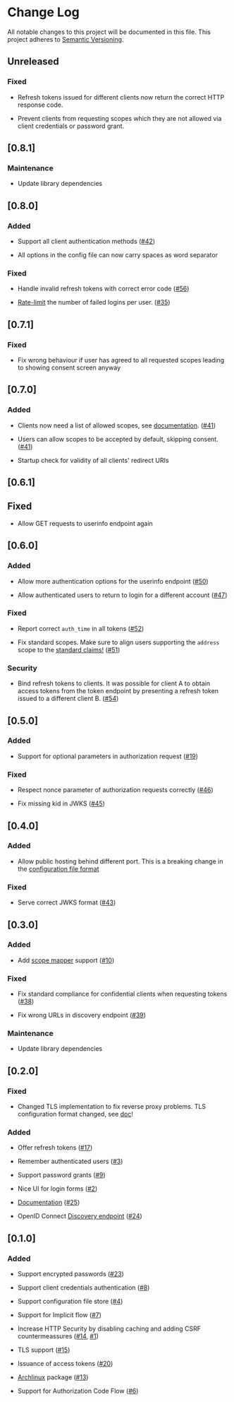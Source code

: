 # Change Log

All notable changes to this project will be documented in this file.
This project adheres to [Semantic Versioning](http://semver.org/).

## Unreleased

### Fixed

* Refresh tokens issued for different clients now return the correct HTTP
  response code.

* Prevent clients from requesting scopes which they are not allowed via client
  credentials or password grant.

## [0.8.1]

### Maintenance

* Update library dependencies

## [0.8.0]

### Added

* Support all client authentication methods
  ([#42](https://gitlab.com/veenj/tiny-auth/issues/42))

* All options in the config file can now carry spaces as word separator

### Fixed

* Handle invalid refresh tokens with correct error code
  ([#56](https://gitlab.com/veenj/tiny-auth/issues/56))

* [Rate-limit](doc/configuration.md#rate-limit) the number of failed logins per user.
  ([#35](https://gitlab.com/veenj/tiny-auth/issues/35))

## [0.7.1]

### Fixed

* Fix wrong behaviour if user has agreed to all requested scopes leading to
  showing consent screen anyway

## [0.7.0]

### Added

* Clients now need a list of allowed scopes, see
  [documentation](doc/store.md#allowed_scopes).
  ([#41](https://gitlab.com/veenj/tiny-auth/issues/41))

* Users can allow scopes to be accepted by default, skipping consent.
  ([#41](https://gitlab.com/veenj/tiny-auth/issues/41))

* Startup check for validity of all clients' redirect URIs

## [0.6.1]

## Fixed

* Allow GET requests to userinfo endpoint again

## [0.6.0]

### Added

* Allow more authentication options for the userinfo endpoint
  ([#50](https://gitlab.com/veenj/tiny-auth/issues/50))

* Allow authenticated users to return to login for a different account
  ([#47](https://gitlab.com/veenj/tiny-auth/issues/47))

### Fixed

* Report correct `auth_time` in all tokens
  ([#52](https://gitlab.com/veenj/tiny-auth/issues/52))

* Fix standard scopes. Make sure to align users supporting the `address` scope
  to the [standard
  claims!](https://openid.net/specs/openid-connect-core-1_0.html#AddressClaim)
  ([#51](https://gitlab.com/veenj/tiny-auth/issues/51))

### Security

* Bind refresh tokens to clients. It was possible for client A to obtain access
  tokens from the token endpoint by presenting a refresh token issued to a
  different client B.
  ([#54](https://gitlab.com/veenj/tiny-auth/issues/54))

## [0.5.0]

### Added

* Support for optional parameters in authorization request
  ([#19](https://gitlab.com/veenj/tiny-auth/issues/19))

### Fixed

* Respect nonce parameter of authorization requests correctly
  ([#46](https://gitlab.com/veenj/tiny-auth/issues/46))

* Fix missing kid in JWKS
  ([#45](https://gitlab.com/veenj/tiny-auth/issues/45))

## [0.4.0]

### Added

* Allow public hosting behind different port. This is a breaking change in the
  [configuration file format](doc/configuration.md#public_host)

### Fixed

* Serve correct JWKS format
  ([#43](https://gitlab.com/veenj/tiny-auth/issues/43))

## [0.3.0]

### Added

* Add [scope
  mapper](doc/scopes.md)
  support ([#10](https://gitlab.com/veenj/tiny-auth/issues/10))

### Fixed

* Fix standard compliance for confidential clients when requesting tokens
  ([#38](https://gitlab.com/veenj/tiny-auth/issues/38))

* Fix wrong URLs in discovery endpoint
  ([#39](https://gitlab.com/veenj/tiny-auth/issues/39))

### Maintenance

* Update library dependencies

## [0.2.0]

### Fixed

* Changed TLS implementation to fix reverse proxy problems. TLS configuration
  format changed, see [doc](doc/tls.md)!

### Added

* Offer refresh tokens
  ([#17](https://gitlab.com/veenj/tiny-auth/issues/17))

* Remember authenticated users
  ([#3](https://gitlab.com/veenj/tiny-auth/issues/3))

* Support password grants
  ([#9](https://gitlab.com/veenj/tiny-auth/issues/9))

* Nice UI for login forms
  ([#2](https://gitlab.com/veenj/tiny-auth/issues/2))

* [Documentation](doc/README.md)
  ([#25](https://gitlab.com/veenj/tiny-auth/issues/25))

* OpenID Connect [Discovery
  endpoint](doc/endpoints.md#well-knownopenid-configuration)
  ([#24](https://gitlab.com/veenj/tiny-auth/issues/24))

## [0.1.0]

### Added

* Support encrypted passwords
  ([#23](https://gitlab.com/veenj/tiny-auth/issues/23))

* Support client credentials authentication
  ([#8](https://gitlab.com/veenj/tiny-auth/issues/8))

* Support configuration file store
  ([#4](https://gitlab.com/veenj/tiny-auth/issues/4))

* Support for Implicit flow
  ([#7](https://gitlab.com/veenj/tiny-auth/issues/7))

* Increase HTTP Security by disabling caching and adding CSRF countermeassures
  ([#14](https://gitlab.com/veenj/tiny-auth/issues/14),
  [#1](https://gitlab.com/veenj/tiny-auth/issues/1))

* TLS support
  ([#15](https://gitlab.com/veenj/tiny-auth/issues/15))

* Issuance of access tokens
  ([#20](https://gitlab.com/veenj/tiny-auth/issues/20))

* [Archlinux](https://www.archlinux.org/) package
  ([#13](https://gitlab.com/veenj/tiny-auth/issues/13))

* Support for Authorization Code Flow
  ([#6](https://gitlab.com/veenj/tiny-auth/issues/6))
